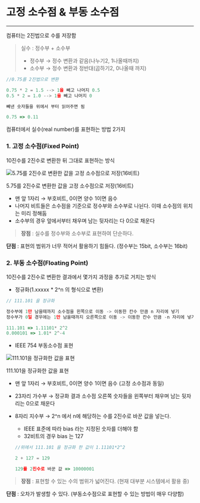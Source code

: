 # **고정 소수점 & 부동 소수점**

---

컴퓨터는 2진법으로 수를 저장함

> 실수 : 정수부 + 소수부
> 
> - 정수부 → 정수 변환과 같음(나누기2, 1나올때까지)
> - 소수부 → 정수 변환과 정반대(곱하기2, 0나올때 까지)

```jsx
//0.75를 2진법으로 변환

0.75 * 2 = 1.5 --> 1을 빼고 나머지 0.5
0.5 * 2 = 1.0 --> 1을 빼고 나머지 0

빼낸 숫자들을 위에서 부터 읽어주면 됨

0.75 => 0.11
```

컴퓨터에서 실수(real number)를 표현하는 방법 2가지

### 1. **고정 소수점(Fixed Point)**

10진수를 2진수로 변환한 뒤 그대로 표현하는 방식

![5.75를 2진수로 변환한 값을 고정 소수점으로 저장(16비트)](https://s3-us-west-2.amazonaws.com/secure.notion-static.com/a170fef2-4079-4335-a838-cfb365552cde/%EC%8A%A4%ED%81%AC%EB%A6%B0%EC%83%B7_2022-11-22_%EC%98%A4%ED%9B%84_4.49.27.png)

5.75를 2진수로 변환한 값을 고정 소수점으로 저장(16비트)

- 맨 앞 1자리 → 부호비트, 0이면 양수 1이면 음수
- 나머지 비트들은 소수점을 기준으로 정수부와 소수부로 나뉜다. 이때 소수점의 위치는 미리 정해둠
- 소수부의 경우 앞에서부터 채우며 남는 뒷자리는 다 0으로 채운다

> **장점** : 실수를 정수부와 소수부로 표현하여 단순하다.

**단점** : 표현의 범위가 너무 적어서 활용하기 힘들다. (정수부는 15bit, 소수부는 16bit)
> 

### 2. **부동 소수점(Floating Point)**

10진수를 2진수로 변환한 결과에서 몇가지 과정을 추가로 거치는 방식

- 정규화(1.xxxxx * 2^n 의 형식으로 변환)

```jsx
// 111.101 을 정규화

정수부에 1만 남을때까지 소수점을 왼쪽으로 이동 -> 이동한 칸수 만큼 n 자리에 넣기
정수부가 0일 경우에는 1만 남을때까지 오른쪽으로 이동 -> 이동한 칸수 만큼 -n 자리에 넣기

111.101 => 1.11101* 2^2
0.000101 => 1.01* 2^-4
```

- IEEE 754 부동소수점 표현

![111.101을 정규화한 값을 표현](https://s3-us-west-2.amazonaws.com/secure.notion-static.com/d10b181a-3908-4b62-9ff5-4cfee8a57a69/%EC%8A%A4%ED%81%AC%EB%A6%B0%EC%83%B7_2022-11-22_%EC%98%A4%ED%9B%84_5.08.55.png)

111.101을 정규화한 값을 표현

- 맨 앞 1자리 → 부호비트, 0이면 양수 1이면 음수 (고정 소수점과 동일)
- 23자리 가수부 → 정규화 결과 소수점 오른쪽 숫자들을 왼쪽부터 채우며 남는 뒷자리는 0으로 채운다
- 8자리 지수부 → 2^n 에서 n에 해당하는 수를 2진수로 바꾼 값을 넣는다.
    - IEEE 표준에 따라 bias 라는 지정된 숫자를 더해야 함
    - 32비트의 경우 bias 는 127
    
    ```jsx
    //위에서 111.101 을 정규화 한 값이 1.11101*2^2
    
    2 + 127 = 129 
    
    129를 2진수로 바꾼 값 => 10000001
    ```
    

> **장점** : 표현할 수 있는 수의 범위가 넓어진다. (현재 대부분 시스템에서 활용 중)

**단점** : 오차가 발생할 수 있다. (부동소수점으로 표현할 수 있는 방법이 매우 다양함)
>
